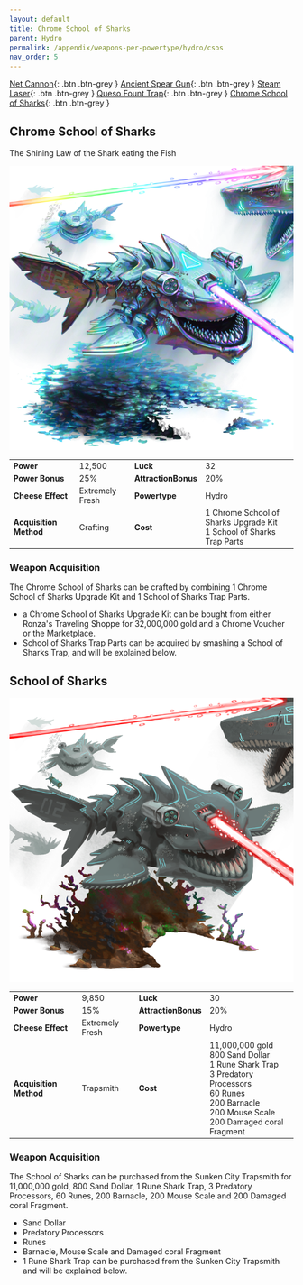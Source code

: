 ```yaml
---
layout: default
title: Chrome School of Sharks
parent: Hydro
permalink: /appendix/weapons-per-powertype/hydro/csos
nav_order: 5
---
```

<span class="fs-1">[Net Cannon](/appendix/weapons-per-powertype/hydro/nc){: .btn .btn-grey } </span><span class="fs-1">[Ancient Spear Gun](/appendix/weapons-per-powertype/hydro/asg){: .btn .btn-grey } </span><span class="fs-1"> [Steam Laser](/appendix/weapons-per-powertype/hydro/slmk){: .btn .btn-grey } </span><span class="fs-1"> [Queso Fount Trap](/appendix/weapons-per-powertype/hydro/qft){: .btn .btn-grey } </span><span class="fs-1"> [Chrome School of Sharks](/appendix/weapons-per-powertype/hydro/csos){: .btn .btn-grey } </span>

## Chrome School of Sharks
The Shining Law of the Shark eating the Fish


<img src="/assets/images/csos.png" alt="chrome cute fishy fishy" width="600">

|||||
|---|---|---|---|
| __Power__ 	| 12,500 	| __Luck__ 	| 32 	|
| __Power Bonus__ 	| 25% 	|__AttractionBonus__ 	| 20% 	|
| __Cheese Effect__ 	| Extremely Fresh	| __Powertype__ 	| Hydro 	|
| __Acquisition Method__ 	| Crafting	| __Cost__ 	| 1 Chrome School of Sharks Upgrade Kit <br> 1 School of Sharks Trap Parts	|

### Weapon Acquisition
The Chrome School of Sharks can be crafted by combining 1 Chrome School of Sharks Upgrade Kit and 1 School of Sharks Trap Parts.
- a Chrome School of Sharks Upgrade Kit can be bought from either Ronza's Traveling Shoppe for 32,000,000 gold and a Chrome Voucher or the Marketplace.
- School of Sharks Trap Parts can be acquired by smashing a School of Sharks Trap, and will be explained below.

## School of Sharks

<img src="/assets/images/sos.png" alt="cute fishy fishy" width="600">

|||||
|---|---|---|---|
| __Power__ 	| 9,850 	| __Luck__ 	| 30 	|
| __Power Bonus__ 	| 15% 	|__AttractionBonus__ 	| 20% 	|
| __Cheese Effect__ 	| Extremely Fresh	| __Powertype__ 	| Hydro 	|
| __Acquisition Method__ 	| Trapsmith	| __Cost__ 	| 11,000,000 gold <br> 800 Sand Dollar <br> 1 Rune Shark Trap <br> 3 Predatory Processors <br> 60 Runes <br> 200 Barnacle <br> 200 Mouse Scale <br> 200 Damaged coral Fragment	|

### Weapon Acquisition
The School of Sharks can be purchased from the Sunken City Trapsmith for 11,000,000 gold, 800 Sand Dollar, 1 Rune Shark Trap, 3 Predatory Processors, 60 Runes, 200 Barnacle, 200 Mouse Scale and 200 Damaged coral Fragment.
- Sand Dollar 
- Predatory Processors
- Runes
- Barnacle, Mouse Scale and Damaged coral Fragment
 - 1 Rune Shark Trap can be purchased from the Sunken City Trapsmith and will be explained below.

